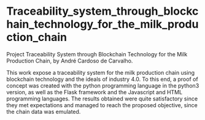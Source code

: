 # Traceability_system_through_blockchain_technology_for_the_milk_production_chain
Project Traceability System through Blockchain Technology for the Milk Production Chain, by André Cardoso de Carvalho. 


This work expose a traceability system for the milk production chain using blockchain technology and the ideals of industry 4.0. To this end, a proof of concept was created with the python programming language in the python3 version, as well as the Flask framework and the Javascript and HTML programming languages. The results obtained were quite satisfactory since they met expectations and managed to reach the proposed objective, since the chain data was emulated.
